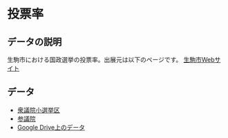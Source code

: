 # 投票率
## データの説明
生駒市における国政選挙の投票率。出展元は以下のページです。
[生駒市Webサイト](http://www.city.ikoma.lg.jp/0000002468.html)
## データ
- [衆議院小選挙区](representatives)
- [参議院](councilors)
- [Google Drive上のデータ](https://drive.google.com/folderview?id=0B92YYJtXXd45SFJ1NWJlZ0U2Z0U&usp=sharing)